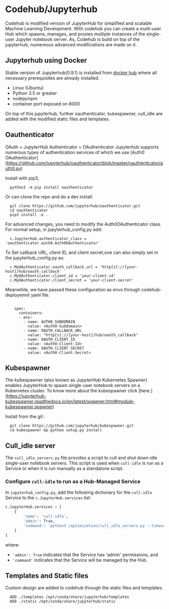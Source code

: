# Codehub/Jupyterhub

Codehub is modified version of JupyterHub for simplified and scalable Machine Learning Development. 
With codehub you can create a multi-user Hub which spawns, manages, and proxies multiple instances of
the single-user Jupyter notebook server. As, Codehub is build on top of the jupyterhub, numereous advanced 
modifications are made on it.  

## Jupyterhub using Docker

Stable version of Jupyterhub(0.9.1) is installed from [docker hub](https://hub.docker.com/r/jupyterhub/jupyterhub/~/dockerfile/)
where all necessary prerequisites are already installed.
* Linux (Ubuntu)
* Python 3.5 or greater
* nodejs/npm
* container port exposed on 8000

On top of this jupyterhub, further oauthenticator, kubespawner, cull_idle are added with the modified static files and templates.  

## Oauthenticator 
OAuth + JupyterHub Authenticator = OAuthenticator
Jupyterhub supports numerous types of authentication services of which we use [Auth0 OAuthenticator]
(https://github.com/jupyterhub/oauthenticator/blob/master/oauthenticator/auth0.py)

Install with pip3, 

      python3 -m pip install oauthenticator
      
Or can clone the repo and do a dev install:

      git clone https://github.com/jupyterhub/oauthenticator.git
      cd oauthenticator
      pip3 install -e .

For advanced changes, you need to modify the Auth0OAuthenticator class. For normal setup, in jupyterhub_config.py add: 
      
      c.JupyterHub.authenticator_class = 'oauthenticator.auth0.Auth0OAuthenticator'

To Set callback URL, client ID, and client secret,one can also simply set in the jupyterhub_config.py as:
      
      c.MyOAuthenticator.oauth_callback_url = 'http[s]://[your-host]/hub/oauth_callback'
      c.MyOAuthenticator.client_id = 'your-client-id'
      c.MyOAuthenticator.client_secret = 'your-client-secret'
 
Meanwhile, we have passed these configuration as envs through codehub-deployemnt yaml file.

``` Deployment
    
    spec:
      containers:
      - env:
        - name: AUTH0_SUBDOMAIN
          value: <Auth0-Subdomain>
        - name: OAUTH_CALLBACK_URL
          value: "http[s]://[your-host]/hub/oauth_callback"
        - name: OAUTH_CLIENT_ID
          value: <Auth0-Client-Id>
        - name: OAUTH_CLIENT_SECRET
          value: <Auth0-Client-Secret>

``` 
## Kubespawner 
The kubespawner (also known as JupyterHub Kubernetes Spawner) enables JupyterHub to spawn single-user notebook
servers on a Kubernetes cluster. To know more about the kubespawner click [here.]
(https://jupyterhub-kubespawner.readthedocs.io/en/latest/spawner.html#module-kubespawner.spawner)

Install from the git : 

      git clone https://github.com/jupyterhub/kubespawner.git
      cd kubespawner && python setup.py install

## Cull_idle server
The `cull_idle_servers.py` file provides a script to cull and shut down idle
single-user notebook servers. This script is used when `cull-idle` is run as
a Service or when it is run manually as a standalone script.


### Configure `cull-idle` to run as a Hub-Managed Service

In `jupyterhub_config.py`, add the following dictionary for the `cull-idle`
Service to the `c.JupyterHub.services` list:

```python
c.JupyterHub.services = [
    {
        'name': 'cull-idle',
        'admin': True,
        'command': 'python3 /optimization/cull_idle_servers.py --timeout=3600'.split(),
    }
]
```

where:

- `'admin': True` indicates that the Service has 'admin' permissions, and
- `'command'` indicates that the Service will be managed by the Hub.
  

## Templates and Static files 
Custom design are added to codehub through the static files and templates.

      ADD ./templates /opt/conda/share/jupyterhub/templates
      ADD ./static /opt/conda/share/jupyterhub/static

